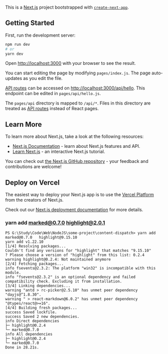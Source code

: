 This is a [Next.js](https://nextjs.org/) project bootstrapped with [`create-next-app`](https://github.com/vercel/next.js/tree/canary/packages/create-next-app).

## Getting Started

First, run the development server:

```bash
npm run dev
# or
yarn dev
```

Open [http://localhost:3000](http://localhost:3000) with your browser to see the result.

You can start editing the page by modifying `pages/index.js`. The page auto-updates as you edit the file.

[API routes](https://nextjs.org/docs/api-routes/introduction) can be accessed on [http://localhost:3000/api/hello](http://localhost:3000/api/hello). This endpoint can be edited in `pages/api/hello.js`.

The `pages/api` directory is mapped to `/api/*`. Files in this directory are treated as [API routes](https://nextjs.org/docs/api-routes/introduction) instead of React pages.

## Learn More

To learn more about Next.js, take a look at the following resources:

- [Next.js Documentation](https://nextjs.org/docs) - learn about Next.js features and API.
- [Learn Next.js](https://nextjs.org/learn) - an interactive Next.js tutorial.

You can check out [the Next.js GitHub repository](https://github.com/vercel/next.js/) - your feedback and contributions are welcome!

## Deploy on Vercel

The easiest way to deploy your Next.js app is to use the [Vercel Platform](https://vercel.com/new?utm_medium=default-template&filter=next.js&utm_source=create-next-app&utm_campaign=create-next-app-readme) from the creators of Next.js.

Check out our [Next.js deployment documentation](https://nextjs.org/docs/deployment) for more details.


### yarn add marked@0.7.0   highlight@2.0.1
```shell
PS G:\Study\Code\Web\NodeJS\some-project\content-dispatch> yarn add marked@0.7.0   highlight@9.15.10
yarn add v1.22.10
[1/4] Resolving packages...
Couldn't find any versions for "highlight" that matches "9.15.10"
? Please choose a version of "highlight" from this list: 0.2.4
warning highlight@0.2.4: Not maintained anymore
[2/4] Fetching packages...
info fsevents@2.3.2: The platform "win32" is incompatible with this module.
info "fsevents@2.3.2" is an optional dependency and failed compatibility check. Excluding it from installation.
[3/4] Linking dependencies...
warning "antd > rc-picker@2.5.10" has unmet peer dependency "dayjs@^1.8.30".
warning " > react-markdown@6.0.2" has unmet peer dependency "@types/react@>=16".
[4/4] Building fresh packages...
success Saved lockfile.
success Saved 2 new dependencies.
info Direct dependencies
├─ highlight@0.2.4
└─ marked@0.7.0
info All dependencies
├─ highlight@0.2.4
└─ marked@0.7.0
Done in 28.21s.
```

